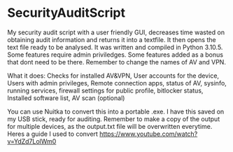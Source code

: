# SecurityAuditScript
My security audit script with a user friendly GUI, decreases time wasted on obtaining audit information and returns it into a textfile. It then opens the text file ready to be analysed.
It was written and compiled in Python 3.10.5. 
Some features require admin priviledges.
Some features added as a bonus that dont need to be there.
Remember to change the names of AV and VPN.

What it does:
Checks for installed AV&VPN,
User accounts for the device,
Users with admin privileges, 
Remote connection apps,
status of AV, sysinfo, running services, firewall settings for public profile, bitlocker status,
Installed software list,
AV scan (optional)


You can use Nuitka to convert this into a portable .exe. I have this saved on my USB stick, ready for auditing. Remember to make a copy of the output for multiple
devices, as the output.txt file will be overwritten everytime.
Heres a guide I used to convert https://www.youtube.com/watch?v=YdZd7LolWm0

